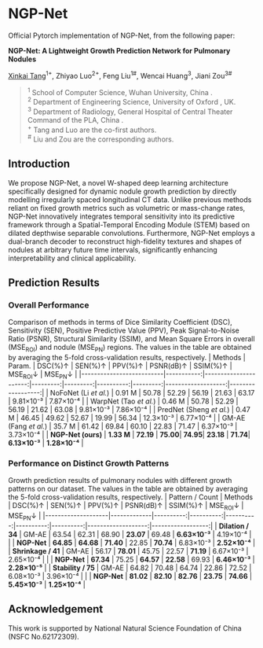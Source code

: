 # NGP-Net
Official Pytorch implementation of NGP-Net, from the following paper:

**NGP-Net: A Lightweight Growth Prediction Network for Pulmonary Nodules**

[Xinkai Tang](https://xinkai-tang.github.io)<sup>1+</sup>, Zhiyao Luo<sup>2+</sup>, Feng Liu<sup>1#</sup>, Wencai Huang<sup>3</sup>, Jiani Zou<sup>3#</sup>

> <sup>1</sup> School of Computer Science, Wuhan University, China .  
<sup>2</sup> Department of Engineering Science, University of Oxford , UK.  
<sup>3</sup> Department of Radiology, General Hospital of Central Theater Command of the PLA, China .  
<sup>+</sup> Tang and Luo are the co-first authors.  
<sup>#</sup> Liu and Zou are the corresponding authors.  


## Introduction
We propose NGP-Net, a novel W-shaped deep learning architecture specifically designed for dynamic nodule growth prediction by directly modelling irregularly spaced longitudinal CT data. Unlike previous methods reliant on fixed growth metrics such as volumetric or mass-change rates, NGP-Net innovatively integrates temporal sensitivity into its predictive framework through a Spatial-Temporal Encoding Module (STEM) based on dilated depthwise separable convolutions. Furthermore, NGP-Net employs a dual-branch decoder to reconstruct high-fidelity textures and shapes of nodules at arbitrary future time intervals, significantly enhancing interpretability and clinical applicability. 


## Prediction Results

### Overall Performance
Comparison of methods in terms of Dice Similarity Coefficient (DSC), Sensitivity (SEN), Positive Predictive Value (PPV), Peak Signal-to-Noise Ratio (PSNR), Structural Similarity (SSIM), and Mean Square Errors in overall (MSE<sub>ROI</sub>) and nodule (MSE<sub>PN</sub>) regions. The values in the table are obtained by averaging the 5-fold cross-validation results, respectively.
| Methods                  | Param.     | DSC(%)↑               | SEN(%)↑  | PPV(%)↑  | PSNR(dB)↑ | SSIM(%)↑ | MSE<sub>ROI</sub>↓ | MSE<sub>PN</sub>↓ |
|--------------------------|-----------:|----------------------:|---------:|---------:|----------:|---------:|-------------------:|------------------:|
| NoFoNet (Li *et al.*)    | 0.91 M     | 50.78                 | 52.29    | 56.19    | 21.63     | 63.17    | 9.81×10⁻³          | 7.87×10⁻⁴         |
| WarpNet (Tao *et al.*)   | 0.46 M     | 50.78                 | 52.29    | 56.19    | 21.62     | 63.08    | 9.81×10⁻³          | 7.86×10⁻⁴         |
| PredNet (Sheng *et al.*) | 0.47 M     | 46.45                 | 49.62    | 52.67    | 19.99     | 56.34    | 12.3×10⁻³          | 6.77×10⁻⁴         |
| GM-AE (Fang *et al.*)    | 35.7 M     | 61.42                 | 69.84    | 60.10    | 22.83     | 71.47    | 6.37×10⁻³          | 3.73×10⁻⁴         |
| **NGP-Net (ours)**       | **1.33 M** | **72.19**             | **75.00**| **74.95**| **23.18** | **71.74**| **6.13×10⁻³**      | **1.28×10⁻⁴**     |

### Performance on Distinct Growth Patterns
Growth prediction results of pulmonary nodules with different growth patterns on our dataset. The values in the table are obtained by averaging the 5-fold cross-validation results, respectively.
| Pattern / Count    | Methods     | DSC(%)↑   | SEN(%)↑   | PPV(%)↑   | PSNR(dB)↑ | SSIM(%)↑  | MSE<sub>ROI</sub>↓ | MSE<sub>PN</sub>↓ |
|--------------------|-------------|----------:|----------:|----------:|----------:|----------:|-------------------:|------------------:|
| **Dilation / 34**  | GM-AE       | 63.54     | 62.31     | 68.90     | **23.07** | 69.48     | **6.63×10⁻³**      | 4.19×10⁻⁴         |
|                    | **NGP-Net** | **64.85** | **64.68** | **71.40** | 22.85     | **70.74** | 6.83×10⁻³          | **2.52×10⁻⁴**     |
| **Shrinkage / 41** | GM-AE       | 56.17     | **78.01** | 45.75     | 22.57     | **71.19** | 6.67×10⁻³          | 2.65×10⁻⁴         |
|                    | **NGP-Net** | **67.34** | 75.25     | **64.57** | **22.58** | 69.93     | **6.46×10⁻³**      | **2.28×10⁻⁵**     |
| **Stability / 75** | GM-AE       | 64.82     | 70.48     | 64.74     | 22.86     | 72.52     | 6.08×10⁻³          | 3.96×10⁻⁴         |
|                    | **NGP-Net** | **81.02** | **82.10** | **82.76** | **23.75** | **74.66** | **5.45×10⁻³**      | **1.25×10⁻⁴**     |


## Acknowledgement
This work is supported by National Natural Science Foundation of China (NSFC No.62172309).
